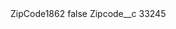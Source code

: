 <?xml version="1.0" encoding="UTF-8"?>
<CustomMetadata xmlns="http://soap.sforce.com/2006/04/metadata" xmlns:xsi="http://www.w3.org/2001/XMLSchema-instance" xmlns:xsd="http://www.w3.org/2001/XMLSchema">
    <label>ZipCode1862</label>
    <protected>false</protected>
    <values>
        <field>Zipcode__c</field>
        <value xsi:type="xsd:string">33245</value>
    </values>
</CustomMetadata>
